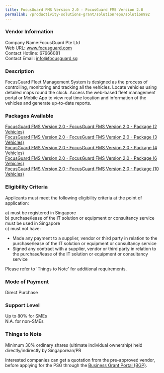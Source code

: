 ```yaml
---
title: FocusGuard FMS Version 2.0 - FocusGuard FMS Version 2.0
permalink: /productivity-solutions-grant/solutionrepo/solution992
---
```


### Vendor Information
Company Name:FocusGuard Pte Ltd <br>Web URL: www.focusguard.com <br>Contact Hotline: 67666081 <br>Contact Email: info@focusguard.sg <br>

### Description

FocusGuard Fleet Management System is designed as the process of controlling, monitoring and tracking all the vehicles. Locate vehicles using detailed maps round the clock. Access the web-based fleet management portal or Mobile App to view real time location and information of the vehicles and generate up-to-date reports.

### Packages Available

<a href='https://www.gobusiness.gov.sg/images/psg/Desensitised_Focusguard_20200185_Annex_3_Part_1.pdf' target='_blank'>FocusGuard FMS Version 2.0 - FocusGuard FMS Version 2.0 - Package (2 Vehicles)</a><br/>
<a href='https://www.gobusiness.gov.sg/images/psg/Desensitised_Focusguard_20200185_Annex_3_Part_2.pdf' target='_blank'>FocusGuard FMS Version 2.0 - FocusGuard FMS Version 2.0 - Package (3 Vehicles)</a><br/>
<a href='https://www.gobusiness.gov.sg/images/psg/Desensitised_Focusguard_20200185_Annex_3_Part_3.pdf' target='_blank'>FocusGuard FMS Version 2.0 - FocusGuard FMS Version 2.0 - Package (4 Vehicles)</a><br/>
<a href='https://www.gobusiness.gov.sg/images/psg/Desensitised_Focusguard_20200185_Annex_3_Part_4.pdf' target='_blank'>FocusGuard FMS Version 2.0 - FocusGuard FMS Version 2.0 - Package (6 Vehicles)</a><br/>
<a href='https://www.gobusiness.gov.sg/images/psg/Desensitised_Focusguard_20200185_Annex_3_Part_5.pdf' target='_blank'>FocusGuard FMS Version 2.0 - FocusGuard FMS Version 2.0 - Package (10 Vehicles)</a><br/>

### Eligibility Criteria

Applicants must meet the following eligibility criteria at the point of application:

a) must be registered in Singapore <br>
b) purchase/lease of the IT solution or equipment or consultancy service must be used in Singapore <br>
c) must not have:
- Made any payment to a supplier, vendor or third party in relation to the purchase/lease of the IT solution or equipment or consultancy service
- Signed any contract with a supplier, vendor or third party in relation to the purchase/lease of the IT solution or equipment or consultancy service

Please refer to 'Things to Note' for additional requirements.

### Mode of Payment
Direct Purchase

### Support Level
Up to 80% for SMEs <br>
N.A. for non-SMEs

### Things to Note
Minimum 30% ordinary shares (ultimate individual ownership) held directly/indirectly by Singaporean/PR

Interested companies can get a quotation from the pre-approved vendor, before applying for the PSG through the <a target='_blank' href='https://www.businessgrants.gov.sg/'>Business Grant Portal (BGP)</a>.
